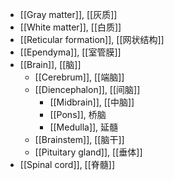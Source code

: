 - [[​​Gray matter]], [[灰质]]
- [[White matter]], [[白质]]
- [[Reticular formation]], [[网状结构]]
- [[Ependyma]], [[室管膜]]
- [[Brain]], [[脑]]
	- [[Cerebrum]], [[端脑]]
	- [[Diencephalon]], [[间脑]]
		- [[Midbrain]], [[中脑]]
		- [[Pons]], 桥脑
		- [[Medulla]], 延髓
	- [[Brainstem]], [[脑干]]
	- [[Pituitary gland]], [[垂体]]
- [[Spinal cord]], [[脊髓]]